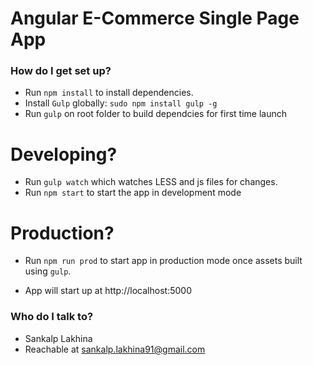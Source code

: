 # Angular E-Commerce Single Page App #

### How do I get set up? ###

* Run `npm install` to install dependencies.
* Install `Gulp` globally: `sudo npm install gulp -g`
* Run `gulp` on root folder to build dependcies for first time launch

# Developing?
* Run `gulp watch` which watches LESS and js files for changes.
* Run `npm start` to start the app in development mode

# Production?
* Run `npm run prod` to start app in production mode once assets built using `gulp`.


* App will start up at http://localhost:5000

### Who do I talk to? ###

* Sankalp Lakhina
* Reachable at sankalp.lakhina91@gmail.com


